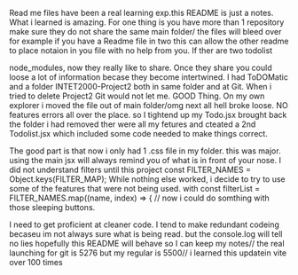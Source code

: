 Read me files have been a real learning exp.this README is just a notes. What i learned is amazing. For one thing is you have more than 1 repository make sure they do not share the same main folder/ the files will bleed over for example if you have a Readme file in two this can allow the other readme to place notaion in you file with no help from you.
If ther are two todolist

node_modules,  now they really like to share. Once they share you could loose a lot of information becase they become intertwined. I had ToDOMatic and a folder INTET2000-Project2 both in same folder and at Git. When i tried to delete Project2 Git would not let me. GOOD Thing. On my own explorer i moved the file out of main folder/omg next all hell broke loose. NO features errors all over the place. so I tightend up my Todo.jsx brought back the folder i had removed ther were all my fetures and cteated a 2nd Todolist.jsx which included some code needed to make things correct.

The good part is that now i only had 1 .css file in my folder. this was major. 
using the  main jsx will always remind you of what is in front of your nose.
I did not understand filters until this project const FILTER_NAMES = Object.keys(FILTER_MAP);  While nothing else worked, i decide to try to use some of the features that were not being used. with const filterList = FILTER_NAMES.map((name, index) => {  // now i could do somthing with those sleeping buttons.

I need to get proficient at cleaner code. I tend to make redundant codeing becaseu im not always sure what is being read. but the console.log will tell no lies
 hopefully this README  will behave so I can keep my notes// the real launching for git is 5276 but my regular is 5500// i learned this updatein vite over 100 times